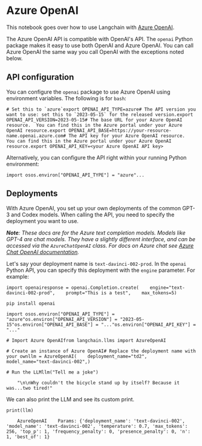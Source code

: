 Azure OpenAI
============

This notebook goes over how to use Langchain with [Azure OpenAI](https://aka.ms/azure-openai).

The Azure OpenAI API is compatible with OpenAI's API. The `openai` Python package makes it easy to use both OpenAI and Azure OpenAI. You can call Azure OpenAI the same way you call OpenAI with the exceptions noted below.

API configuration[](#api-configuration "Direct link to API configuration")
---------------------------------------------------------------------------

You can configure the `openai` package to use Azure OpenAI using environment variables. The following is for `bash`:

    # Set this to `azure`export OPENAI_API_TYPE=azure# The API version you want to use: set this to `2023-05-15` for the released version.export OPENAI_API_VERSION=2023-05-15# The base URL for your Azure OpenAI resource.  You can find this in the Azure portal under your Azure OpenAI resource.export OPENAI_API_BASE=https://your-resource-name.openai.azure.com# The API key for your Azure OpenAI resource.  You can find this in the Azure portal under your Azure OpenAI resource.export OPENAI_API_KEY=<your Azure OpenAI API key>

Alternatively, you can configure the API right within your running Python environment:

    import osos.environ["OPENAI_API_TYPE"] = "azure"...

Deployments[](#deployments "Direct link to Deployments")
---------------------------------------------------------

With Azure OpenAI, you set up your own deployments of the common GPT-3 and Codex models. When calling the API, you need to specify the deployment you want to use.

_**Note**: These docs are for the Azure text completion models. Models like GPT-4 are chat models. They have a slightly different interface, and can be accessed via the `AzureChatOpenAI` class. For docs on Azure chat see [Azure Chat OpenAI documentation](/docs/integrations/chat/azure_chat_openai)._

Let's say your deployment name is `text-davinci-002-prod`. In the `openai` Python API, you can specify this deployment with the `engine` parameter. For example:

    import openairesponse = openai.Completion.create(    engine="text-davinci-002-prod",    prompt="This is a test",    max_tokens=5)

    pip install openai

    import osos.environ["OPENAI_API_TYPE"] = "azure"os.environ["OPENAI_API_VERSION"] = "2023-05-15"os.environ["OPENAI_API_BASE"] = "..."os.environ["OPENAI_API_KEY"] = "..."

    # Import Azure OpenAIfrom langchain.llms import AzureOpenAI

    # Create an instance of Azure OpenAI# Replace the deployment name with your ownllm = AzureOpenAI(    deployment_name="td2",    model_name="text-davinci-002",)

    # Run the LLMllm("Tell me a joke")

        "\n\nWhy couldn't the bicycle stand up by itself? Because it was...two tired!"

We can also print the LLM and see its custom print.

    print(llm)

        AzureOpenAI    Params: {'deployment_name': 'text-davinci-002', 'model_name': 'text-davinci-002', 'temperature': 0.7, 'max_tokens': 256, 'top_p': 1, 'frequency_penalty': 0, 'presence_penalty': 0, 'n': 1, 'best_of': 1}